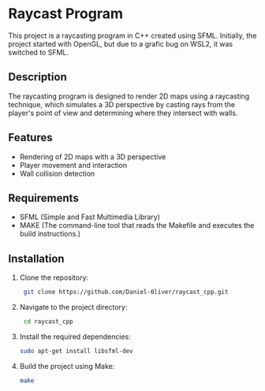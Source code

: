 # Raycast Program

This project is a raycasting program in C++ created using SFML. Initially, the project started with OpenGL, but due to a grafic bug on WSL2, it was switched to SFML.

## Description

The raycasting program is designed to render 2D maps using a raycasting technique, which simulates a 3D perspective by casting rays from the player's point of view and determining where they intersect with walls.

## Features

- Rendering of 2D maps with a 3D perspective
- Player movement and interaction
- Wall collision detection

## Requirements

- SFML (Simple and Fast Multimedia Library)
- MAKE (The command-line tool that reads the Makefile and executes the build instructions.)

## Installation

1. Clone the repository:
   ```sh
	git clone https://github.com/Daniel-0liver/raycast_cpp.git
   ```
2. Navigate to the project directory:
   ```sh
	cd raycast_cpp
   ```
3. Install the required dependencies:
	```sh
	sudo apt-get install libsfml-dev
	```
4. Build the project using Make:
	```sh
	make
	```
 
 
